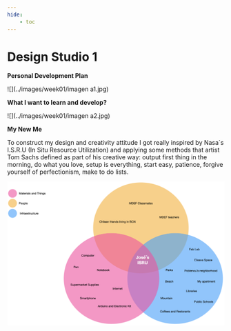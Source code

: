 ```yaml
---
hide:
    - toc
---
```


# Design Studio 1

> 

**Personal Development Plan**

![](../images/week01/imagen a1.jpg) 

**What I want to learn and develop?**

![](../images/week01/imagen a2.jpg) 

**My New Me**

To construct my design and creativity attitude I got really inspired by Nasa´s I.S.R.U (In Situ Resource Utilization) and applying some methods that artist Tom Sachs defined as part of his creative way: output first thing in the morning, do what you love, setup is everything, start easy, patience, forgive yourself of perfectionism, make to do lists. 

![](../images/designstudio/mynewme.jpg)

